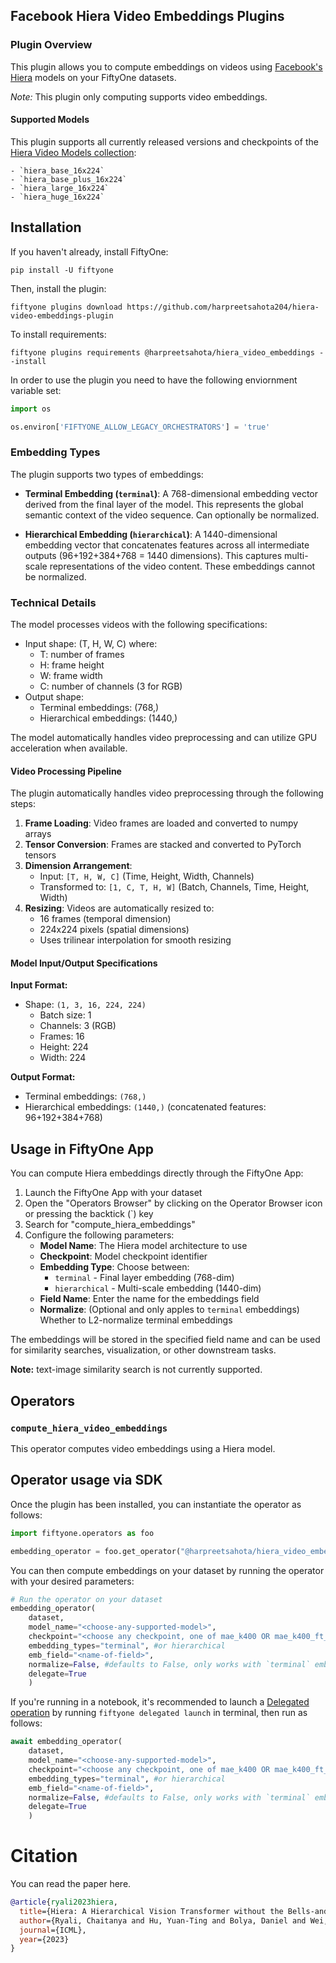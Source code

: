 ## Facebook Hiera Video Embeddings Plugins

### Plugin Overview

This plugin allows you to compute embeddings on videos using [Facebook's Hiera](https://github.com/facebookresearch/hiera) models on your FiftyOne datasets.

**Note*:* This plugin only computing supports video embeddings. 

#### Supported Models

This plugin supports all currently released versions and checkpoints of the [Hiera Video Models collection](https://github.com/facebookresearch/hiera):

    - `hiera_base_16x224`
    - `hiera_base_plus_16x224`
    - `hiera_large_16x224`
    - `hiera_huge_16x224`

## Installation

If you haven't already, install FiftyOne:

```shell
pip install -U fiftyone 
```

Then, install the plugin:

```shell
fiftyone plugins download https://github.com/harpreetsahota204/hiera-video-embeddings-plugin
```

To install requirements:

```shell
fiftyone plugins requirements @harpreetsahota/hiera_video_embeddings --install
```

In order to use the plugin you need to have the following enviornment variable set:

```python
import os

os.environ['FIFTYONE_ALLOW_LEGACY_ORCHESTRATORS'] = 'true'
```

### Embedding Types

The plugin supports two types of embeddings:

- **Terminal Embedding (`terminal`)**: A 768-dimensional embedding vector derived from the final layer of the model. This represents the global semantic context of the video sequence. Can optionally be normalized.
  
- **Hierarchical Embedding (`hierarchical`)**: A 1440-dimensional embedding vector that concatenates features across all intermediate outputs (96+192+384+768 = 1440 dimensions). This captures multi-scale representations of the video content. These embeddings cannot be normalized.

### Technical Details

The model processes videos with the following specifications:
- Input shape: (T, H, W, C) where:
  - T: number of frames
  - H: frame height
  - W: frame width
  - C: number of channels (3 for RGB)
- Output shape:
  - Terminal embeddings: (768,)
  - Hierarchical embeddings: (1440,)

The model automatically handles video preprocessing and can utilize GPU acceleration when available.

#### Video Processing Pipeline

The plugin automatically handles video preprocessing through the following steps:

1. **Frame Loading**: Video frames are loaded and converted to numpy arrays
2. **Tensor Conversion**: Frames are stacked and converted to PyTorch tensors
3. **Dimension Arrangement**: 
   - Input: `[T, H, W, C]` (Time, Height, Width, Channels)
   - Transformed to: `[1, C, T, H, W]` (Batch, Channels, Time, Height, Width)
4. **Resizing**: Videos are automatically resized to:
   - 16 frames (temporal dimension)
   - 224x224 pixels (spatial dimensions)
   - Uses trilinear interpolation for smooth resizing

#### Model Input/Output Specifications

**Input Format:**
- Shape: `(1, 3, 16, 224, 224)`
  - Batch size: 1
  - Channels: 3 (RGB)
  - Frames: 16
  - Height: 224
  - Width: 224

**Output Format:**
- Terminal embeddings: `(768,)`
- Hierarchical embeddings: `(1440,)` (concatenated features: 96+192+384+768)


## Usage in FiftyOne App

You can compute Hiera embeddings directly through the FiftyOne App:

1. Launch the FiftyOne App with your dataset
2. Open the "Operators Browser" by clicking on the Operator Browser icon or pressing the backtick (`) key
3. Search for "compute_hiera_embeddings"
4. Configure the following parameters:
   - **Model Name**: The Hiera model architecture to use
   - **Checkpoint**: Model checkpoint identifier
   - **Embedding Type**: Choose between:
     - `terminal` - Final layer embedding (768-dim)
     - `hierarchical` - Multi-scale embedding (1440-dim)
   - **Field Name**: Enter the name for the embeddings field
   - **Normalize**: (Optional and only apples to `terminal` embeddings) Whether to L2-normalize terminal embeddings 

The embeddings will be stored in the specified field name and can be used for similarity searches, visualization, or other downstream tasks. 

**Note:** text-image similarity search is not currently supported.

## Operators

### `compute_hiera_video_embeddings`

This operator computes video embeddings using a Hiera model.

## Operator usage via SDK

Once the plugin has been installed, you can instantiate the operator as follows:

```python
import fiftyone.operators as foo

embedding_operator = foo.get_operator("@harpreetsahota/hiera_video_embeddings/compute_hiera_video_embeddings")
```

You can then compute embeddings on your dataset by running the operator with your desired parameters:

```python
# Run the operator on your dataset
embedding_operator(
    dataset,
    model_name="<choose-any-supported-model>",
    checkpoint="<choose any checkpoint, one of mae_k400 OR mae_k400_ft_k400>",
    embedding_types="terminal", #or hierarchical
    emb_field="<name-of-field>",
    normalize=False, #defaults to False, only works with `terminal` embeddings
    delegate=True
    )
```

If you're running in a notebook, it's recommended to launch a [Delegated operation](https://docs.voxel51.com/plugins/using_plugins.html#delegated-operations) by running `fiftyone delegated launch` in terminal, then run as follows:

```python
await embedding_operator(
    dataset,
    model_name="<choose-any-supported-model>",
    checkpoint="<choose any checkpoint, one of mae_k400 OR mae_k400_ft_k400>",
    embedding_types="terminal", #or hierarchical
    emb_field="<name-of-field>",
    normalize=False, #defaults to False, only works with `terminal` embeddings
    delegate=True
    )
```
# Citation

You can read the paper here.

```bibtex
@article{ryali2023hiera,
  title={Hiera: A Hierarchical Vision Transformer without the Bells-and-Whistles},
  author={Ryali, Chaitanya and Hu, Yuan-Ting and Bolya, Daniel and Wei, Chen and Fan, Haoqi and Huang, Po-Yao and Aggarwal, Vaibhav and Chowdhury, Arkabandhu and Poursaeed, Omid and Hoffman, Judy and Malik, Jitendra and Li, Yanghao and Feichtenhofer, Christoph},
  journal={ICML},
  year={2023}
}
```